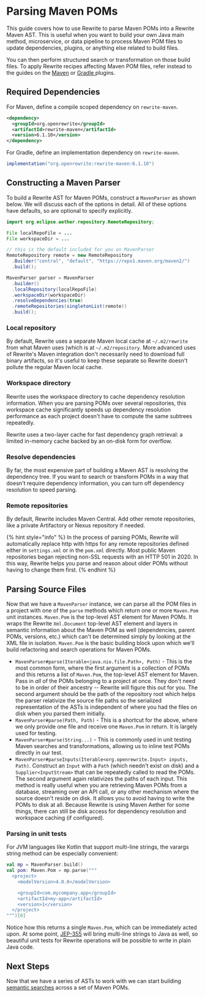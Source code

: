 # Parsing Maven POMs

This guide covers how to use Rewrite to parse Maven POMs into a Rewrite Maven AST. This is useful when you want to build your own Java main method, microservice, or data pipeline to process Maven POM files to update dependencies, plugins, or anything else related to build files.

You can then perform structured search or transformation on those build files. To apply Rewrite recipes affecting Maven POM files, refer instead to the guides on the [Maven](../configuring/rewrite-maven-plugin/) or [Gradle ](../configuring/rewrite-gradle-plugin.md)plugins.

## Required Dependencies

For Maven, define a compile scoped dependency on `rewrite-maven`.

```xml
<dependency>
  <groupId>org.openrewrite</groupId>
  <artifactId>rewrite-maven</artifactId>
  <version>6.1.10</version>
</dependency>
```

For Gradle, define an implementation dependency on `rewrite-maven`.

```groovy
implementation("org.openrewrite:rewrite-maven:6.1.10")
```

## Constructing a Maven Parser

To build a Rewrite AST for Maven POMs, construct a `MavenParser` as shown below. We will discuss each of the options in detail. All of these options have defaults, so are optional to specify explicitly.

```java
import org.eclipse.aether.repository.RemoteRepository;

File localRepoFile = ...
File workspaceDir = ...

// this is the default included for you on MavenParser
RemoteRepository remote = new RemoteRepository
  .Builder("central", "default", "https://repo1.maven.org/maven2/")
  .build();

MavenParser parser = MavenParser
  .builder()
  .localRepository(localRepoFile)
  .workspaceDir(workspaceDir)
  .resolveDependencies(true)
  .remoteRepositories(singletonList(remote))
  .build();
```

### Local repository

By default, Rewrite uses a separate Maven local cache at `~/.m2/rewrite` from what Maven uses \(which is at `~/.m2/repository`. More advanced uses of Rewrite's Maven integration don't necessarily need to download full binary artifacts, so it's useful to keep these separate so Rewrite doesn't pollute the regular Maven local cache.

### Workspace directory

Rewrite uses the workspace directory to cache dependency resolution information. When you are parsing POMs over several repositories, this workspace cache significantly speeds up dependency resolution performance as each project doesn't have to compute the same subtrees repeatedly.

Rewrite uses a two-layer cache for fast dependency graph retrieval: a limited in-memory cache backed by an on-disk form for overflow.

### Resolve dependencies

By far, the most expensive part of building a Maven AST is resolving the dependency tree. If you want to search or transform POMs in a way that doesn't require dependency information, you can turn off dependency resolution to speed parsing.

### Remote repositories

By default, Rewrite includes Maven Central. Add other remote repositories, like a private Artifactory or Nexus repository if needed.

{% hint style="info" %}
In the process of parsing POMs, Rewrite will automatically replace http with https for any remote repositories defined either in `settings.xml` or in the `pom.xml` directly. Most public Maven repositories began rejecting non-SSL requests with an HTTP 501 in 2020. In this way, Rewrite helps you parse and reason about older POMs without having to change them first.
{% endhint %}

## Parsing Source Files

Now that we have a `MavenParser` instance, we can parse all the POM files in a project with one of the `parse` methods which return one or more `Maven.Pom` unit instances. `Maven.Pom` is the top-level AST element for Maven POMs. It wraps the Rewrite `Xml.Document` top-level AST element and layers in semantic information about the Maven POM as well \(dependencies, parent POMs, versions, etc.\) which can't be determined simply by looking at the XML file in isolation. `Maven.Pom` is the basic building block upon which we'll build refactoring and search operations for Maven POMs.

* `MavenParser#parse(Iterable<java.nio.file.Path>, Path)` - This is the most common form, where the first argument is a collection of POMs and this returns a list of `Maven.Pom`, the top-level AST element for Maven. Pass in _all_ of the POMs belonging to a project at once. They don't need to be in order of their ancestry -- Rewrite will figure this out for you. The second argument should be the path of the repository root which helps the parser relativize the source file paths so the serialized representation of the ASTs is independent of where you had the files on disk when you parsed them initially.
* `MavenParser#parse(Path, Path)` - This is a shortcut for the above, where we only provide one file and receive one `Maven.Pom` in return. It is largely used for testing.
* `MavenParser#parse(String...)` - This is commonly used in unit testing Maven searches and transformations, allowing us to inline test POMs directly in our test.
* `MavenParser#parseInputs(Iterable<org.openrewrite.Input> inputs, Path)`. Construct an `Input` with a `Path` \(which needn't exist on disk\) and a `Supplier<InputStream>` that can be repeatedly called to read the POMs. The second argument again relativizes the paths of each input. This method is really useful when you are retrieving Maven POMs from a database, streaming over an API call, or any other mechanism where the source doesn't reside on disk. It allows you to avoid having to write the POMs to disk at all. Because Rewrite is using Maven Aether for some things, there can still be disk access for dependency resolution and workspace caching \(if configured\).

### Parsing in unit tests

For JVM languages like Kotlin that support multi-line strings, the varargs string method can be especially convenient:

```kotlin
val mp = MavenParser.build()
val pom: Maven.Pom = mp.parse("""
  <project>
    <modelVersion>4.0.0</modelVersion>

    <groupId>com.mycompany.app</groupId>
    <artifactId>my-app</artifactId>
    <version>1</version>
  </project>
""")[0]
```

Notice how this returns a single `Maven.Pom`, which can be immediately acted upon. At some point, [JEP-355](https://openjdk.java.net/jeps/355) will bring multi-line strings to Java as well, so beautiful unit tests for Rewrite operations will be possible to write in plain Java code.

## Next Steps

Now that we have a series of ASTs to work with we can start building [semantic searches](semantic-search-for-maven.md) across a set of Maven POMs.

